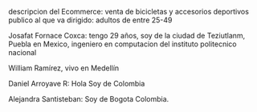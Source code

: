 descripcion del Ecommerce: venta de bicicletas y accesorios deportivos
publico al que va dirigido: adultos de entre 25-49

Josafat Fornace Coxca: tengo 29 años, soy de la ciudad de Teziutlanm, Puebla en Mexico, ingeniero en computacion del instituto politecnico nacional



William Ramírez, vivo en Medellín

Daniel Arroyave R: Hola Soy de Colombia

Alejandra Santisteban: Soy de Bogota Colombia.

